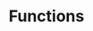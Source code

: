 ---  
title:        Functions  
permalink:    SQLNotes/Functions  
has_children: true    
children:     true  
layout:       default  
has_children: false  
share:        true  
shortRepo:  
  - default  
  - sqlnotes    
---